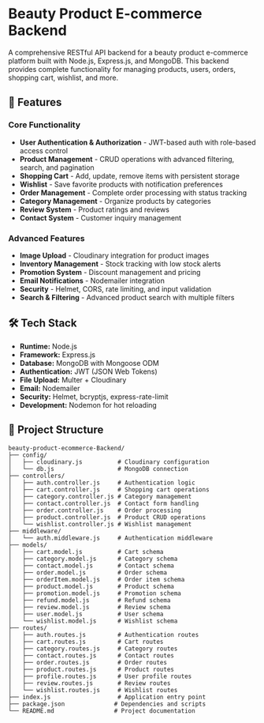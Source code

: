 ﻿# Beauty Product E-commerce Backend

A comprehensive RESTful API backend for a beauty product e-commerce platform built with Node.js, Express.js, and MongoDB. This backend provides complete functionality for managing products, users, orders, shopping cart, wishlist, and more.

## 🌟 Features

### Core Functionality
- **User Authentication & Authorization** - JWT-based auth with role-based access control
- **Product Management** - CRUD operations with advanced filtering, search, and pagination
- **Shopping Cart** - Add, update, remove items with persistent storage
- **Wishlist** - Save favorite products with notification preferences
- **Order Management** - Complete order processing with status tracking
- **Category Management** - Organize products by categories
- **Review System** - Product ratings and reviews
- **Contact System** - Customer inquiry management

### Advanced Features
- **Image Upload** - Cloudinary integration for product images
- **Inventory Management** - Stock tracking with low stock alerts
- **Promotion System** - Discount management and pricing
- **Email Notifications** - Nodemailer integration
- **Security** - Helmet, CORS, rate limiting, and input validation
- **Search & Filtering** - Advanced product search with multiple filters

## 🛠️ Tech Stack

- **Runtime:** Node.js
- **Framework:** Express.js
- **Database:** MongoDB with Mongoose ODM
- **Authentication:** JWT (JSON Web Tokens)
- **File Upload:** Multer + Cloudinary
- **Email:** Nodemailer
- **Security:** Helmet, bcryptjs, express-rate-limit
- **Development:** Nodemon for hot reloading

## 📁 Project Structure

```
beauty-product-ecommerce-Backend/
├── config/
│   ├── cloudinary.js          # Cloudinary configuration
│   └── db.js                  # MongoDB connection
├── controllers/
│   ├── auth.controller.js     # Authentication logic
│   ├── cart.controller.js     # Shopping cart operations
│   ├── category.controller.js # Category management
│   ├── contact.controller.js  # Contact form handling
│   ├── order.controller.js    # Order processing
│   ├── product.controller.js  # Product CRUD operations
│   └── wishlist.controller.js # Wishlist management
├── middleware/
│   └── auth.middleware.js     # Authentication middleware
├── models/
│   ├── cart.model.js          # Cart schema
│   ├── category.model.js      # Category schema
│   ├── contact.model.js       # Contact schema
│   ├── order.model.js         # Order schema
│   ├── orderItem.model.js     # Order item schema
│   ├── product.model.js       # Product schema
│   ├── promotion.model.js     # Promotion schema
│   ├── refund.model.js        # Refund schema
│   ├── review.model.js        # Review schema
│   ├── user.model.js          # User schema
│   └── wishlist.model.js      # Wishlist schema
├── routes/
│   ├── auth.routes.js         # Authentication routes
│   ├── cart.routes.js         # Cart routes
│   ├── category.routes.js     # Category routes
│   ├── contact.routes.js      # Contact routes
│   ├── order.routes.js        # Order routes
│   ├── product.routes.js      # Product routes
│   ├── profile.routes.js      # User profile routes
│   ├── review.routes.js       # Review routes
│   └── wishlist.routes.js     # Wishlist routes
├── index.js                   # Application entry point
├── package.json              # Dependencies and scripts
└── README.md                 # Project documentation
```
